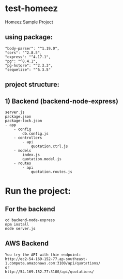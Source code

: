 # test-homeez
Homeez Sample Project

## using package:
```
"body-parser": "^1.19.0",
"cors": "^2.8.5",
"express": "^4.17.1",
"pg": "^8.4.1",
"pg-hstore": "^2.3.3",
"sequelize": "^6.3.5"
```

## project structure:
## 1) Backend (backend-node-express)
```
server.js
package.json
package-lock.json
- app
    - config
        db.config.js
    - controllers
        - api
            quotation.ctrl.js
    - models
        index.js
        quotation.model.js
    - routes
        - api
            quotation.routes.js
```

# Run the project:
## For the backend
```
cd backend-node-express
npm install
node server.js
```

## AWS Backend
```
You try the API with thie endpoint:
http://ec2-54-169-152-77.ap-southeast-1.compute.amazonaws.com:3100/api/quotations/
or
http://54.169.152.77:3100/api/quotations/
```